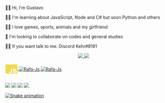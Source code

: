 
🐱‍🏍 Hi, I'm Gustavo

🐱‍🚀 I'm learning about JavaScript, Node and C# but soon Python and others

🐱‍👤 I love games, sports, animals and my girlfriend

🐉 I'm looking to collaborate on codes and general studies

🐱‍💻 If you want talk to me: Discord Kehr#8191

<div align="center">
  <a href="https://github.com/GustavoKehr">
  <img height="149em" src="https://github-readme-stats.vercel.app/api?username=GustavoKehr&show_icons=true&theme=tokyonight&include_all_commits=true&count_private=true"/>
  <img height="149em" src="https://github-readme-stats.vercel.app/api/top-langs/?username=GustavoKehr&layout=compact&langs_count=7&theme=tokyonight"/>
</div>

<div style="display: inline_block"><br>
  <img align="center" alt="Rafa-Js" height="30" width="40" src="https://raw.githubusercontent.com/devicons/devicon/master/icons/javascript/javascript-plain.svg">
  <img align="center" alt="Rafa-Js" height="30" width="60" src="https://img.shields.io/badge/C%23-239120?style=for-the-badge&logo=c-sharp&logoColor=white%22%3E">
  <img align="center" alt="Rafa-Js" height="30" width="60" src="[https://img.shields.io/badge/C%23-239120?style=for-the-badge&logo=c-sharp&logoColor=white%22%3E](https://img.shields.io/badge/C-00599C?style=for-the-badge&logo=c&logoColor=white
)">
  


 ##

<div> 
  <a href="https://instagram.com/gustavokehr_" target="_blank"><img src="https://img.shields.io/badge/-Instagram-%23E4405F?style=for-the-badge&logo=instagram&logoColor=white" target="_blank"></a>
  <a href = "mailto:gustavockehr10@gmail.com"><img src="https://img.shields.io/badge/-Gmail-%23333?style=for-the-badge&logo=gmail&logoColor=white" target="_blank"></a>
  <a href="https://www.linkedin.com/in/gustavo-kehr-6a3356248/" target="_blank"><img src="https://img.shields.io/badge/-LinkedIn-%230077B5?style=for-the-badge&logo=linkedin&logoColor=white" target="_blank"></a>
<a href="https://steamcommunity.com/id/thugkehr/"><img src="https://img.shields.io/badge/Steam-000000?style=for-the-badge&logo=steam&logoColor=white"
  
 

  </div>

![Snake animation](https://github.com/GustavoKehr/GustavoKehr/blob/output/github-contribution-grid-snake.svg)
